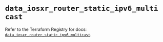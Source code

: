 # `data_iosxr_router_static_ipv6_multicast`

Refer to the Terraform Registry for docs: [`data_iosxr_router_static_ipv6_multicast`](https://registry.terraform.io/providers/ciscodevnet/iosxr/0.6.0/docs/data-sources/router_static_ipv6_multicast).
